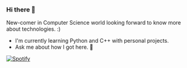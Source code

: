 ### Hi there 👋
New-comer in Computer Science world looking forward to know more about technologies. :)
- I'm currently learning Python and C++ with personal projects.
- Ask me about how I got here. 👀

[![Spotify](https://novatorem-three-lovat.vercel.app)](https://open.spotify.com/user/p84rppfqm6cyn6phuxc3p41w7)

<!--
**natan-dot-com/natan-dot-com** is a ✨ _special_ ✨ repository because its `README.md` (this file) appears on your GitHub profile.

Here are some ideas to get you started:

- 🔭 I’m currently working on ...
- 🌱 I’m currently learning ...
- 👯 I’m looking to collaborate on ...
- 🤔 I’m looking for help with ...
- 💬 Ask me about ...
- 📫 How to reach me: ...
- 😄 Pronouns: ...
- ⚡ Fun fact: ...
-->
